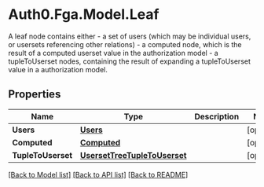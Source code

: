 # Auth0.Fga.Model.Leaf
A leaf node contains either - a set of users (which may be individual users, or usersets   referencing other relations) - a computed node, which is the result of a computed userset   value in the authorization model - a tupleToUserset nodes, containing the result of expanding   a tupleToUserset value in a authorization model.

## Properties

Name | Type | Description | Notes
------------ | ------------- | ------------- | -------------
**Users** | [**Users**](Users.md) |  | [optional] 
**Computed** | [**Computed**](Computed.md) |  | [optional] 
**TupleToUserset** | [**UsersetTreeTupleToUserset**](UsersetTreeTupleToUserset.md) |  | [optional] 

[[Back to Model list]](../README.md#models) [[Back to API list]](../README.md#api-endpoints) [[Back to README]](../README.md)

